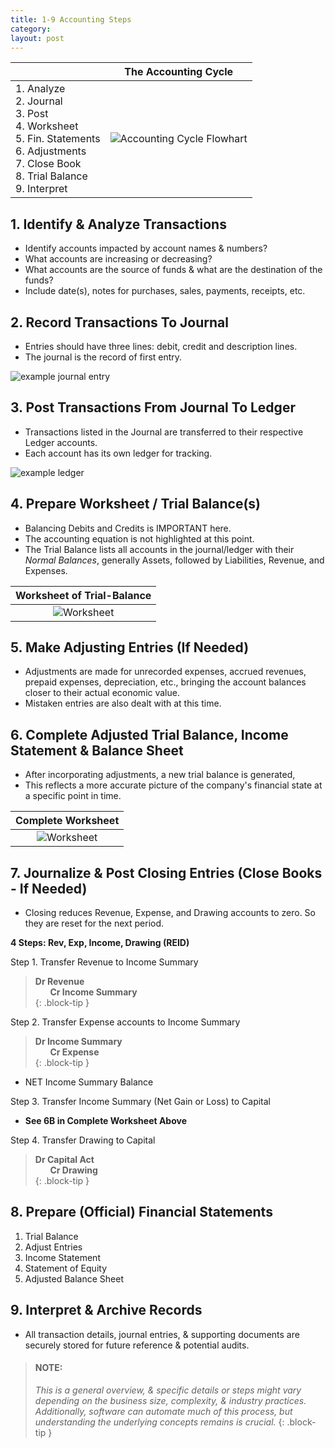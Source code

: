 ```yaml
---
title: 1-9 Accounting Steps
category: 
layout: post
---
```


||The Accounting Cycle|
|:-|:-:|
|1. Analyze<br>2. Journal<br>3. Post<br>4. Worksheet<br>5. Fin. Statements<br>6. Adjustments<br>7. Close Book<br>8. Trial Balance<br>9. Interpret|![Accounting Cycle Flowhart](/mc-bk/assets/mc-graw-accounting-course/images/cir.act.cycle.85.png)|


## 1. Identify & Analyze Transactions

- Identify accounts impacted by account names & numbers?  
- What accounts are increasing or decreasing?  
- What accounts are the source of funds & what are the destination of the funds?  
- Include date(s), notes for purchases, sales, payments, receipts, etc.  

## 2. Record Transactions To Journal

- Entries should have three lines: debit, credit and description lines.  
- The journal is the record of first entry.  

![example journal entry](/mc-bk/assets/mc-graw-accounting-course/images/example.journal.entry.png)

## 3. Post Transactions From Journal To Ledger  

- Transactions listed in the Journal are transferred to their respective Ledger accounts.
- Each account has its own ledger for tracking.

![example ledger](/mc-bk/assets/misc/post.2.ledger.jpg)

## 4. Prepare Worksheet / Trial Balance(s)

- Balancing Debits and Credits is IMPORTANT here.
- The accounting equation is not highlighted at this point.
- The Trial Balance lists all accounts in the journal/ledger with their *Normal Balances*, generally Assets, followed by Liabilities, Revenue, and Expenses.

|Worksheet of Trial-Balance|
|:-:|
|![Worksheet](/mc-bk/assets/mc-graw-accounting-course/images/fig5.8f.preparation.of.bs.w.Circles.png)|

## 5. Make Adjusting Entries (If Needed)

- Adjustments are made for unrecorded expenses, accrued revenues, prepaid expenses, depreciation, etc., bringing the account balances closer to their actual economic value.
- Mistaken entries are also dealt with at this time.

## 6. Complete Adjusted Trial Balance, Income Statement & Balance Sheet

- After incorporating adjustments, a new trial balance is generated,
- This reflects a more accurate picture of the company's financial state at a specific point in time.

|Complete Worksheet|
|:-:|
|![Worksheet](/mc-bk/assets/mc-graw-accounting-course/images/fig5.8f.preparation.of.bs.w.Circles.png)|

## 7. Journalize & Post Closing Entries (Close Books - If Needed)

- Closing reduces Revenue, Expense, and Drawing accounts to zero. So they are reset for the next period.

**4 Steps: Rev, Exp, Income, Drawing (REID)**

Step 1. Transfer Revenue to Income Summary  

> **Dr Revenue**  
> &nbsp;&nbsp;&nbsp;&nbsp;&nbsp; **Cr Income Summary**  
{: .block-tip }

Step 2. Transfer Expense accounts to Income Summary

> **Dr Income Summary**  
> &nbsp;&nbsp;&nbsp;&nbsp;&nbsp; **Cr Expense**  
{: .block-tip } 

- NET Income Summary Balance  

Step 3. Transfer Income Summary (Net Gain or Loss) to Capital

- **See 6B in Complete Worksheet Above**

Step 4. Transfer Drawing to Capital

> **Dr Capital Act**  
> &nbsp;&nbsp;&nbsp;&nbsp;&nbsp; **Cr Drawing**  
{: .block-tip }


## 8. Prepare (Official) Financial Statements

1. Trial Balance
2. Adjust Entries
3. Income Statement
4. Statement of Equity
5. Adjusted Balance Sheet


## 9. Interpret & Archive Records

- All transaction details, journal entries, & supporting documents are securely stored for future reference & potential audits.

> #### NOTE:
> *This is a general overview, & specific details or steps might vary depending on the business size, complexity, & industry practices. Additionally, software can automate much of this process, but understanding the underlying concepts remains is crucial.*
{: .block-tip }
